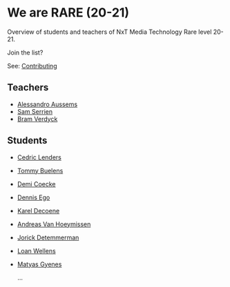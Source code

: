 # We are RARE (20-21)

Overview of students and teachers of NxT Media Technology Rare level 20-21.

Join the list?

See: [Contributing](./CONTRIBUTING.md)

## Teachers

- [Alessandro Aussems](./people/alessandro_aussems.md)
- [Sam Serrien](./people/sam_serrien.md)
- [Bram Verdyck](./people/bram_verdyck.md)

## Students

- [Cedric Lenders](./people/cedric_lenders.md)
- [Tommy Buelens](./people/tommy_buelens.md)
- [Demi Coecke](./people/demi_coecke.md)
- [Dennis Ego](./people/dennis_ego.md)
- [Karel Decoene](./people/karel_decoene.md)
- [Andreas Van Hoeymissen](./people/andreas_van_hoeymissen.md)
- [Jorick Detemmerman](./people/jorick_detemmerman.md) 
- [Loan Wellens](./people/loan_wellens.md)
- [Matyas Gyenes](./people/matyas_gyenes.md)

  ...
